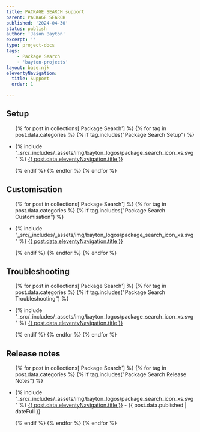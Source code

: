 ```yaml
---
title: PACKAGE SEARCH support
parent: PACKAGE SEARCH
published: '2024-04-30'
status: publish
author: 'Jason Bayton'
excerpt: ''
type: project-docs
tags: 
    - Package Search
    - 'bayton-projects'
layout: base.njk
eleventyNavigation:
  title: Support
  order: 1

---
```


<div class="grid grid-column-2 grid-column-mobile-1 grid-gap-h-20 grid-gap-mobile-h-0">
<div class="grid-left">

## Setup

<div class="support-list">
  <ul>

  {% for post in collections['Package Search'] %}
  {% for tag in post.data.categories %}
  {% if tag.includes("Package Search Setup") %}

  <li>{% include "_src/_includes/_assets/img/bayton_logos/package_search_icon_xs.svg" %} <a href="{{ post.url | url }}">{{ post.data.eleventyNavigation.title }}</a></li>

  {% endif %}
  {% endfor %}
  {% endfor %}

  </ul>
</div>

## Customisation

<div class="support-list">
  <ul>

  {% for post in collections['Package Search'] %}
  {% for tag in post.data.categories %}
  {% if tag.includes("Package Search Customisation") %}

  <li>{% include "_src/_includes/_assets/img/bayton_logos/package_search_icon_xs.svg" %} <a href="{{ post.url | url }}">{{ post.data.eleventyNavigation.title }}</a></li>

  {% endif %}
  {% endfor %}
  {% endfor %}

  </ul>
</div>

## Troubleshooting

<div class="support-list">
  <ul>

  {% for post in collections['Package Search'] %}
  {% for tag in post.data.categories %}
  {% if tag.includes("Package Search Troubleshooting") %}

  <li>{% include "_src/_includes/_assets/img/bayton_logos/package_search_icon_xs.svg" %} <a href="{{ post.url | url }}">{{ post.data.eleventyNavigation.title }}</a></li>

  {% endif %}
  {% endfor %}
  {% endfor %}

  </ul>
</div>

</div>
<div class="grid-right">

## Release notes

<div class="support-list">
  <ul>

  {% for post in collections['Package Search'] %}
  {% for tag in post.data.categories %}
  {% if tag.includes("Package Search Release Notes") %}

  <li>{% include "_src/_includes/_assets/img/bayton_logos/package_search_icon_xs.svg" %} <a href="{{ post.url | url }}">{{ post.data.eleventyNavigation.title }}</a> - {{ post.data.published | dateFull }}</li>

  {% endif %}
  {% endfor %}
  {% endfor %}

  </ul>
</div>

</div>
</div>